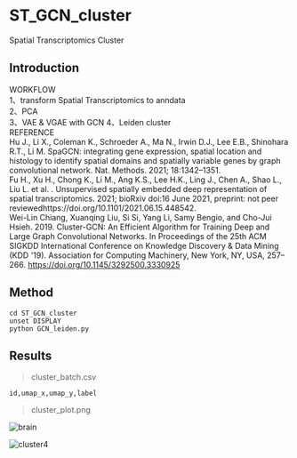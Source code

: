 # ST_GCN_cluster
Spatial Transcriptomics Cluster
## Introduction
WORKFLOW  
1、transform Spatial Transcriptomics to anndata  
2、PCA  
3、VAE & VGAE with GCN
4、Leiden cluster  
REFERENCE  
Hu J., Li X., Coleman K., Schroeder A., Ma N., Irwin D.J., Lee E.B., Shinohara R.T., Li M. SpaGCN: integrating gene expression, spatial location and histology to identify spatial domains and spatially variable genes by graph convolutional network. Nat. Methods. 2021; 18:1342–1351.  
Fu H., Xu H., Chong K., Li M., Ang K.S., Lee H.K., Ling J., Chen A., Shao L., Liu L. et al. . Unsupervised spatially embedded deep representation of spatial transcriptomics. 2021; bioRxiv doi:16 June 2021, preprint: not peer reviewedhttps://doi.org/10.1101/2021.06.15.448542.  
Wei-Lin Chiang, Xuanqing Liu, Si Si, Yang Li, Samy Bengio, and Cho-Jui Hsieh. 2019. Cluster-GCN: An Efficient Algorithm for Training Deep and Large Graph Convolutional Networks. In Proceedings of the 25th ACM SIGKDD International Conference on Knowledge Discovery & Data Mining (KDD '19). Association for Computing Machinery, New York, NY, USA, 257–266. https://doi.org/10.1145/3292500.3330925  

## Method
```
cd ST_GCN_cluster
unset DISPLAY
python GCN_leiden.py
```
## Results
> cluster_batch.csv
```
id,umap_x,umap_y,label
```

> cluster_plot.png

![brain](https://user-images.githubusercontent.com/50703435/197137548-f92488c7-0f44-43e7-80a6-754addf54f45.png)

![cluster4](https://user-images.githubusercontent.com/50703435/197137818-dee56c50-6fc1-4cc7-a4e6-4a22b8db3d4b.png)

